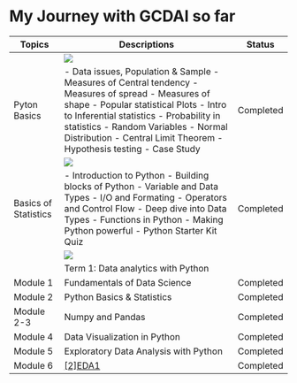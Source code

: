 # My Journey with GCDAI so far

| Topics  | Descriptions  | Status  |
| ------------ | ------------ | ------------ |
||![](https://www.bytelion.com/wp-content/uploads/2015/12/python-banner.png)||
| Pyton Basics  |  - Data issues, Population & Sample - Measures of Central tendency - Measures of spread - Measures of shape - Popular statistical Plots - Intro to Inferential statistics - Probability in statistics - Random Variables - Normal Distribution - Central Limit Theorem - Hypothesis testing - Case Study |  Completed |
||![](https://media.koganpage.com/media/project_kp/image/mrs_e_statstraining_kp-web.jpg)||
| Basics of Statistics  |  - Introduction to Python - Building blocks of Python - Variable and Data Types - I/O and Formating - Operators and Control Flow - Deep dive into Data Types - Functions in Python - Making Python powerful - Python Starter Kit Quiz | Completed  |
||![](https://miro.medium.com/max/2560/1*Ptv1_9wX9O2Rm2IBklyufw.png)||
||Term 1: Data analytics with Python|||
|Module 1|Fundamentals of Data Science|Completed|
|Module 2|Python Basics & Statistics|Completed|
|Module 2-3|Numpy and Pandas|Completed|
|Module 4|Data Visualization in Python|Completed|
|Module 5|Exploratory Data Analysis with Python|Completed|
|Module 6|[[2]EDA1][EDA1]|Completed|

[EDA1]: https://github.com/users/chakrabortyraju/projects/1 "EDA Project"




